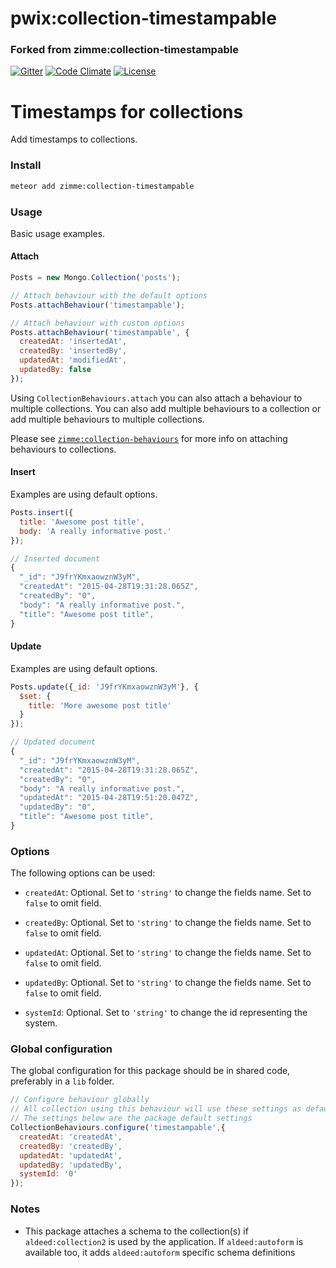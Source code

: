 # pwix:collection-timestampable

### Forked from zimme:collection-timestampable

[![Gitter][Gitter Badge]][Gitter]
[![Code Climate][Code Climate Badge]][Code Climate]
[![License][License Badge]][License]

# Timestamps for collections

Add timestamps to collections.

### Install
```sh
meteor add zimme:collection-timestampable
```

### Usage

Basic usage examples.

#### Attach

```js
Posts = new Mongo.Collection('posts');

// Attach behaviour with the default options
Posts.attachBehaviour('timestampable');

// Attach behaviour with custom options
Posts.attachBehaviour('timestampable', {
  createdAt: 'insertedAt',
  createdBy: 'insertedBy',
  updatedAt: 'modifiedAt',
  updatedBy: false
});
```
Using `CollectionBehaviours.attach` you can also attach a behaviour to multiple
collections. You can also add multiple behaviours to a collection or add
multiple behaviours to multiple collections.

Please see [`zimme:collection-behaviours`][CollectionBehaviours] for more
info on attaching behaviours to collections.

#### Insert

Examples are using default options.

```js
Posts.insert({
  title: 'Awesome post title',
  body: 'A really informative post.'
});

// Inserted document
{
  "_id": "J9frYKmxaowznW3yM",
  "createdAt": "2015-04-28T19:31:28.065Z",
  "createdBy": "0",
  "body": "A really informative post.",
  "title": "Awesome post title",
}
```

#### Update

Examples are using default options.

```js
Posts.update({_id: 'J9frYKmxaowznW3yM'}, {
  $set: {
    title: 'More awesome post title'
  }
});

// Updated document
{
  "_id": "J9frYKmxaowznW3yM",
  "createdAt": "2015-04-28T19:31:28.065Z",
  "createdBy": "0",
  "body": "A really informative post.",
  "updatedAt": "2015-04-28T19:51:20.047Z",
  "updatedBy": "0",
  "title": "Awesome post title",
}
```

### Options

The following options can be used:

* `createdAt`: Optional. Set to `'string'` to change the fields name.
  Set to `false` to omit field.

* `createdBy`: Optional. Set to `'string'` to change the fields name.
  Set to `false` to omit field.

* `updatedAt`: Optional. Set to `'string'` to change the fields name.
  Set to `false` to omit field.

* `updatedBy`: Optional. Set to `'string'` to change the fields name.
  Set to `false` to omit field.

* `systemId`: Optional. Set to `'string'` to change the id representing the
  system.

### Global configuration

The global configuration for this package should be in shared code, preferably
in a `lib` folder.

```js
// Configure behaviour globally
// All collection using this behaviour will use these settings as defaults
// The settings below are the package default settings
CollectionBehaviours.configure('timestampable',{
  createdAt: 'createdAt',
  createdBy: 'createdBy',
  updatedAt: 'updatedAt',
  updatedBy: 'updatedBy',
  systemId: '0'
});
```

### Notes

* This package attaches a schema to the collection(s) if `aldeed:collection2` is
used by the application. If `aldeed:autoform` is available too, it adds
`aldeed:autoform` specific schema definitions

[Code Climate]: https://codeclimate.com/github/zimme/meteor-collection-timestampable
[Code Climate Badge]: http://img.shields.io/codeclimate/github/zimme/meteor-collection-timestampable.svg
[CollectionBehaviours]: https://atmospherejs.com/zimme/collection-behaviours
[Gitter]: https://gitter.im/zimme/meteor-collection-timestampable
[Gitter Badge]: https://img.shields.io/badge/gitter-join_chat-brightgreen.svg
[License]: https://github.com/zimme/meteor-collection-timestampable/blob/master/LICENSE.md
[License Badge]: https://img.shields.io/badge/license-MIT-blue.svg
